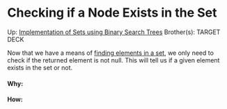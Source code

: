# Checking if a Node Exists in the Set

Up: [Implementation of Sets using Binary Search Trees](implementation_of_sets_using_binary_search_trees)
Brother(s):
TARGET DECK

Now that we have a means of [finding elements in a set](finding_elements_in_a_set), we only need to check if the returned element is not null. This will tell us if a given element exists in the set or not.





































#### Why:
#### How:









